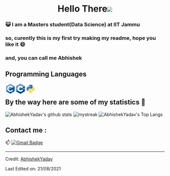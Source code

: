 <h1 align="center">Hello There<img src="https://github.com/souvikguria98/souvikguria98/blob/master/Hi.gif" width="30"> </h1>

### :smiley_cat: I am a Masters student(Data Science) at IIT Jammu

### so, curently this is my first try making my readme, hope you like it 😄
### and, you can call me Abhishek


## Programming Languages

[<img align="left" alt="C" width="32px" src="https://raw.githubusercontent.com/devicons/devicon/master/icons/c/c-original.svg" />][c]
[<img align="left" alt="C++" width="32px" src="https://raw.githubusercontent.com/devicons/devicon/master/icons/cplusplus/cplusplus-original.svg" />][cpp]
[<img align="left" alt="Python" width="32px" src="https://raw.githubusercontent.com/devicons/devicon/master/icons/python/python-original.svg" />][python]

[c]: https://en.wikipedia.org/wiki/C_(programming_language)
[cpp]: https://en.wikipedia.org/wiki/C%2B%2B
[python]: https://www.python.org/


<br>

## By the way here are some of my statistics 🚀
![AbhishekYadav's github stats](https://github-readme-stats.vercel.app/api?username=abhikyadav&show_icons=true&theme=tokyonight)
<img src="https://github-readme-streak-stats.herokuapp.com/?user=abhikyadav&theme=tokyonight" alt="mystreak"/>
![AbhishekYadav's Top Langs](https://github-readme-stats.vercel.app/api/top-langs/?username=abhikyadav&theme=tokyonight&layout=compact)



## Contact me : 
📫 [![Gmail Badge](https://img.shields.io/badge/-abhikyadav14@gmail.com-blue?style=flat-roundedrectangle&logo=Gmail&logoColor=white&link=mailto:asthiseta@gmail.com)](abhikyadav14@gmail.com)
<!-- [![Instagram Badge](https://img.shields.io/badge/-asthi_21_-E4405F?style=flat-roundedrectangle&logo=instagram&logoColor=white&link=https://www.instagram.com/asthi_21_/)](https://www.instagram.com/asthi_21_/) -->



------
Credit: [AbhishekYadav](https://github.com/abhikyadav)

Last Edited on: 21/08/2021
<!--
**AkuraDiary/AkuraDIary** is a ✨ _special_ ✨ repository because its `README.md` (this file) appears on your GitHub profile.

Here are some ideas to get you started:

- 🔭 I’m currently working on ...
- 🌱 I’m currently learning ...
- 👯 I’m looking to collaborate on ...
- 🤔 I’m looking for help with ...
- 💬 Ask me about ...
- 📫 How to reach me: ...
- 😄 Pronouns: ...
- ⚡ Fun fact: ...
-->
